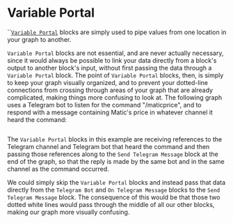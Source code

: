 # Variable Portal

``[`Variable Portal`](variable-portal.md) blocks are simply used to pipe values from one location in your graph to another.

`Variable Portal` blocks are not essential, and are never actually necessary, since it would always be possible to link your data directly from a block's output to another block's input, without first passing the data through a `Variable Portal` block. The point of `Variable Portal` blocks, then, is simply to keep your graph visually organized, and to prevent your dotted-line connections from crossing through areas of your graph that are already complicated, making things more confusing to look at. The following graph uses a Telegram bot to listen for the command "/maticprice", and to respond with a message containing Matic's price in whatever channel it heard the command:

<figure><img src="https://i.imgur.com/P1ziudW.png" alt=""><figcaption></figcaption></figure>

The `Variable Portal` blocks in this example are receiving references to the Telegram channel and Telegram bot that heard the command and then passing those references along to the `Send Telegram Message` block at the end of the graph, so that the reply is made by the same bot and in the same channel as the command occurred.

We could simply skip the `Variable Portal` blocks and instead pass that data directly from the `Telegram Bot` and `On Telegram Message` blocks to the `Send Telegram Message` block. The consequence of this would be that those two dotted white lines would pass through the middle of all our other blocks, making our graph more visually confusing.
